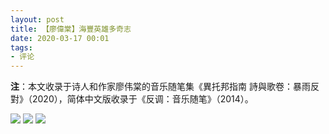 ```yaml
---
layout: post
title: 【廖偉棠】海豐英雄多奇志 
date: 2020-03-17 00:01
tags:
- 评论
---
```


**注**：本文收录于诗人和作家廖伟棠的音乐随笔集《異托邦指南 詩與歌卷：暴雨反對》（2020），简体中文版收录于《反调：音乐随笔》（2014）。

![]({{site.cdn}}/assets/imgs/liaoweitang-1.png)
![]({{site.cdn}}/assets/imgs/liaoweitang-2.png)
![]({{site.cdn}}/assets/imgs/liaoweitang-3.png)